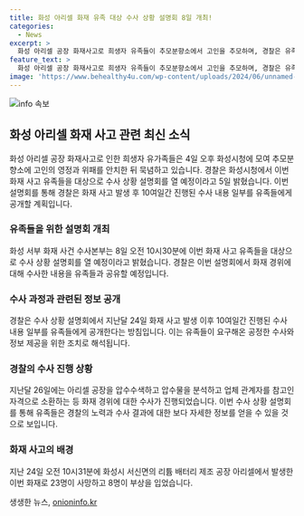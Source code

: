 ```yaml
---
title: 화성 아리셀 화재 유족 대상 수사 상황 설명회 8일 개최!
categories:
  - News
excerpt: >
  화성 아리셀 공장 화재사고로 희생자 유족들이 추모분향소에서 고인을 추모하며, 경찰은 유족들을 대상으로 수사 상황 설명회를 개최한다. 화성서부 화재 사건 수사본부는 8일 화재 사고 유족들을 대상으로 수사 상황 설명회를 열 계획이며, 경찰은 수사 내용을 공개할 예정이다. 이번 화재는 아리셀에서 발생하여 23명이 사망하고 8명이 다쳤으며, 경찰은 사고 경위를 수사 중이다.유족들은 수사과정에 대한 정보를 요구하고 있다.
feature_text: >
  화성 아리셀 공장 화재사고로 희생자 유족들이 추모분향소에서 고인을 추모하며, 경찰은 유족들을 대상으로 수사 상황 설명회를 개최한다. 화성서부 화재 사건 수사본부는 8일 화재 사고 유족들을 대상으로 수사 상황 설명회를 열 계획이며, 경찰은 수사 내용을 공개할 예정이다. 이번 화재는 아리셀에서 발생하여 23명이 사망하고 8명이 다쳤으며, 경찰은 사고 경위를 수사 중이다.유족들은 수사과정에 대한 정보를 요구하고 있다.
image: 'https://www.behealthy4u.com/wp-content/uploads/2024/06/unnamed-file.png'
---
```


<p><img src="https://www.behealthy4u.com/wp-content/uploads/2024/06/unnamed-file.png" alt="info 속보" /></p>

<h2 data-ke-size="size26">화성 아리셀 화재 사고 관련 최신 소식</h2>

<p data-ke-size="size16">화성 아리셀 공장 화재사고로 인한 희생자 유가족들은 4일 오후 화성시청에 모여 추모분향소에 고인의 영정과 위패를 안치한 뒤 묵념하고 있습니다. 경찰은 화성시청에서 이번 화재 사고 유족들을 대상으로 수사 상황 설명회를 열 예정이라고 5일 밝혔습니다. 이번 설명회를 통해 경찰은 화재 사고 발생 후 10여일간 진행된 수사 내용 일부를 유족들에게 공개할 계획입니다.</p>

<h3>유족들을 위한 설명회 개최</h3>

<p data-ke-size="size16">화성 서부 화재 사건 수사본부는 8일 오전 10시30분에 이번 화재 사고 유족들을 대상으로 수사 상황 설명회를 열 예정이라고 밝혔습니다. 경찰은 이번 설명회에서 화재 경위에 대해 수사한 내용을 유족들과 공유할 예정입니다.</p>

<h3>수사 과정과 관련된 정보 공개</h3>

<p data-ke-size="size16">경찰은 수사 상황 설명회에서 지난달 24일 화재 사고 발생 이후 10여일간 진행된 수사 내용 일부를 유족들에게 공개한다는 방침입니다. 이는 유족들이 요구해온 공정한 수사와 정보 제공을 위한 조치로 해석됩니다.</p>

<h3>경찰의 수사 진행 상황</h3>

<p data-ke-size="size16">지난달 26일에는 아리셀 공장을 압수수색하고 압수물을 분석하고 업체 관계자를 참고인 자격으로 소환하는 등 화재 경위에 대한 수사가 진행되었습니다. 이번 수사 상황 설명회를 통해 유족들은 경찰의 노력과 수사 결과에 대한 보다 자세한 정보를 얻을 수 있을 것으로 보입니다.</p>

<h3>화재 사고의 배경</h3>

<p data-ke-size="size16">지난 24일 오전 10시31분에 화성시 서신면의 리튬 배터리 제조 공장 아리셀에서 발생한 이번 화재로 23명이 사망하고 8명이 부상을 입었습니다.</p>
생생한 뉴스, <a href="https://onioninfo.kr" rel="dofollow">onioninfo.kr</a>



